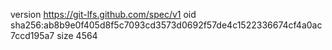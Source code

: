 version https://git-lfs.github.com/spec/v1
oid sha256:ab8b9e0f405d8f5c7093cd3573d0692f57de4c1522336674cf4a0ac7ccd195a7
size 4564
